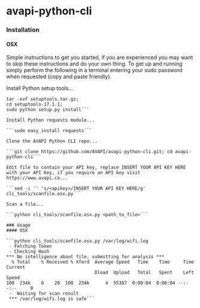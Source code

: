 # avapi-python-cli

### Installation
#### OSX
Simple instructions to get you started, if you are experienced you may want to skip these instructions and do your own thing. To get up and running simply perform the following in a terminal entering your sudo password when requested (copy and paste friendly).

Install Python setup tools...

```curl -o setuptools.tar.gz https://pypi.python.org/packages/source/s/setuptools/setuptools-17.1.1.tar.gz#md5=7edec6cc30aca5518fa9bad42ff0179b;
tar -xvf setuptools.tar.gz;
cd setuptools-17.1.1;
sudo python setup.py install```

Install Python requests module...

```sudo easy_install requests```

Clone the AVAPI Python CLI repo...

```git clone https://github.com/AVAPI/avapi-python-cli.git; cd avapi-python-cli```

Edit file to contain your API key, replace INSERT YOUR API KEY HERE with your API Key, if you require an API key visit https://www.avapi.co...

```sed -i '' 's/<apikey>/INSERT YOUR API KEY HERE/g' cli_tools/scanfile.osx.py```

Scan a file...

```python cli_tools/scanfile.osx.py <path_to_file>```

### Usage
#### OSX

```python cli_tools/scanfile.osx.py /var/log/wifi.log
 - Fetching Token
 - Checking Hash
*** No intelligence about file, submitting for analysis ***
  % Total    % Received % Xferd  Average Speed   Time    Time     Time  Current
                                 Dload  Upload   Total   Spent    Left  Speed
100  234k    0    20  100  234k      4  55387  0:00:04  0:00:04 --:--:--     0
 -  Waiting for scan result
 *** /var/log/wifi.log is safe```
